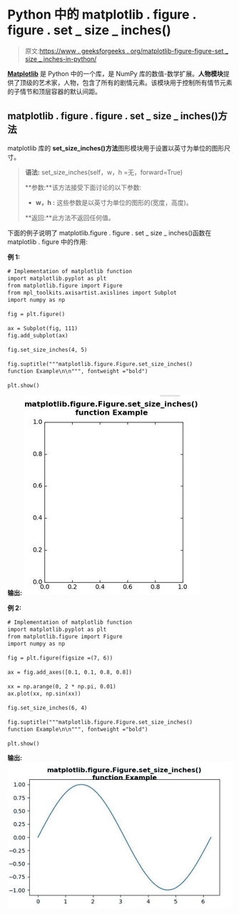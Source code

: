 # Python 中的 matplotlib . figure . figure . set _ size _ inches()

> 原文:[https://www . geeksforgeeks . org/matplotlib-figure-figure-set _ size _ inches-in-python/](https://www.geeksforgeeks.org/matplotlib-figure-figure-set_size_inches-in-python/)

[**Matplotlib**](https://www.geeksforgeeks.org/python-introduction-matplotlib/) 是 Python 中的一个库，是 NumPy 库的数值-数学扩展。**人物模块**提供了顶级的艺术家，人物，包含了所有的剧情元素。该模块用于控制所有情节元素的子情节和顶层容器的默认间距。

## matplotlib . figure . figure . set _ size _ inches()方法

matplotlib 库的 **set_size_inches()方法**图形模块用于设置以英寸为单位的图形尺寸。

> **语法:** set_size_inches(self，w，h =无，forward=True)
> 
> **参数:**该方法接受下面讨论的以下参数:
> 
> *   **w，h :** 这些参数是以英寸为单位的图形的(宽度，高度)。
> 
> **返回:**此方法不返回任何值。

下面的例子说明了 matplotlib.figure . figure . set _ size _ inches()函数在 matplotlib . figure 中的作用:

**例 1:**

```
# Implementation of matplotlib function 
import matplotlib.pyplot as plt 
from matplotlib.figure import Figure
from mpl_toolkits.axisartist.axislines import Subplot 
import numpy as np 

fig = plt.figure() 

ax = Subplot(fig, 111) 
fig.add_subplot(ax)

fig.set_size_inches(4, 5)

fig.suptitle("""matplotlib.figure.Figure.set_size_inches()
function Example\n\n""", fontweight ="bold") 

plt.show()
```

**输出:**
![](img/33db15d1255754d166e5b0c19fbdb5ea.png)

**例 2:**

```
# Implementation of matplotlib function 
import matplotlib.pyplot as plt 
from matplotlib.figure import Figure
import numpy as np 

fig = plt.figure(figsize =(7, 6)) 

ax = fig.add_axes([0.1, 0.1, 0.8, 0.8])

xx = np.arange(0, 2 * np.pi, 0.01) 
ax.plot(xx, np.sin(xx)) 

fig.set_size_inches(6, 4)

fig.suptitle("""matplotlib.figure.Figure.set_size_inches()
function Example\n\n""", fontweight ="bold") 

plt.show() 
```

**输出:**
![](img/77a5274c4fcfdb356634f5720ce0a24e.png)